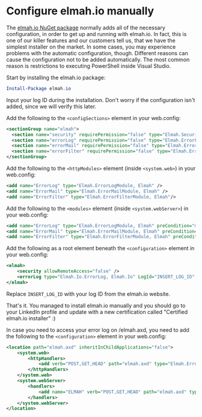 # Configure elmah.io manuallyThe [elmah.io NuGet package](https://www.nuget.org/packages/elmah.io/) normally adds all of the necessary configuration, in order to get up and running with elmah.io. In fact, this is one of our killer features and our customers tell us, that we have the simplest installer on the market. In some cases, you may experience problems with the automatic configuration, though. Different reasons can cause the configuration not to be added automatically. The most common reason is restrictions to executing PowerShell inside Visual Studio.Start by installing the elmah.io package:```powershellInstall-Package elmah.io```Input your log ID during the installation. Don't worry if the configuration isn't added, since we will verify this later.Add the following to the ```<configSections>``` element in your web.config:```xml<sectionGroup name="elmah">  <section name="security" requirePermission="false" type="Elmah.SecuritySectionHandler, Elmah" />  <section name="errorLog" requirePermission="false" type="Elmah.ErrorLogSectionHandler, Elmah" />  <section name="errorMail" requirePermission="false" type="Elmah.ErrorMailSectionHandler, Elmah" />  <section name="errorFilter" requirePermission="false" type="Elmah.ErrorFilterSectionHandler, Elmah" /></sectionGroup>```Add the following to the ```<httpModules>``` element (inside ```<system.web>```) in your web.config:```xml<add name="ErrorLog" type="Elmah.ErrorLogModule, Elmah" /><add name="ErrorMail" type="Elmah.ErrorMailModule, Elmah" /><add name="ErrorFilter" type="Elmah.ErrorFilterModule, Elmah"/>```Add the following to the ```<modules>``` element (inside ```<system.webServer>```) in your web.config:```xml<add name="ErrorLog" type="Elmah.ErrorLogModule, Elmah" preCondition="managedHandler" /><add name="ErrorMail" type="Elmah.ErrorMailModule, Elmah" preCondition="managedHandler" /><add name="ErrorFilter" type="Elmah.ErrorFilterModule, Elmah" preCondition="managedHandler" />```Add the following as a root element beneath the ```<configuration>``` element in your web.config:```xml<elmah>    <security allowRemoteAccess="false" />    <errorLog type="Elmah.Io.ErrorLog, Elmah.Io" LogId="INSERT_LOG_ID" /></elmah>```Replace ```INSERT_LOG_ID``` with your log ID from the elmah.io website.That's it. You managed to install elmah.io manually and you should go to your LinkedIn profile and update with a new certification called "Certified elmah.io installer" :)In case you need to access your error log on /elmah.axd, you need to add the following to the ```<configuration>``` element in your web.config:```xml<location path="elmah.axd" inheritInChildApplications="false">    <system.web>        <httpHandlers>            <add verb="POST,GET,HEAD" path="elmah.axd" type="Elmah.ErrorLogPageFactory, Elmah" />        </httpHandlers>    </system.web>    <system.webServer>        <handlers>            <add name="ELMAH" verb="POST,GET,HEAD" path="elmah.axd" type="Elmah.ErrorLogPageFactory, Elmah" preCondition="integratedMode" />        </handlers>    </system.webServer></location>```